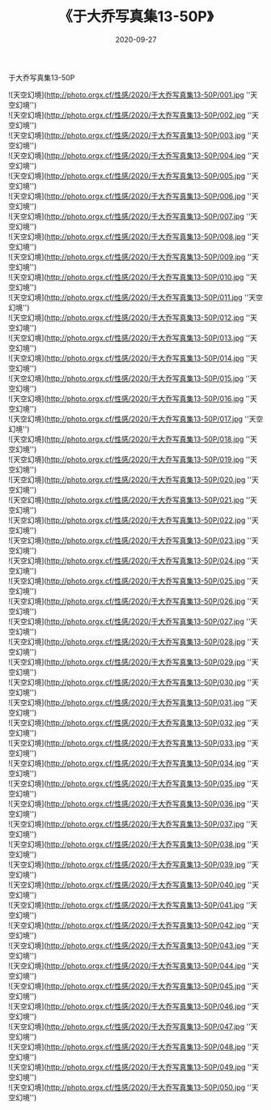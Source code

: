 ﻿---
layout: post
title:  《于大乔写真集13-50P》
date:   2020-09-27
img: http://photo.orgx.cf/性感/2020/于大乔写真集13-50P/000.jpg
tags: [美女, 性感, 泳衣]
---

于大乔写真集13-50P



![天空幻境](http://photo.orgx.cf/性感/2020/于大乔写真集13-50P/001.jpg ''天空幻境'') <br>
![天空幻境](http://photo.orgx.cf/性感/2020/于大乔写真集13-50P/002.jpg ''天空幻境'') <br>
![天空幻境](http://photo.orgx.cf/性感/2020/于大乔写真集13-50P/003.jpg ''天空幻境'') <br>
![天空幻境](http://photo.orgx.cf/性感/2020/于大乔写真集13-50P/004.jpg ''天空幻境'') <br>
![天空幻境](http://photo.orgx.cf/性感/2020/于大乔写真集13-50P/005.jpg ''天空幻境'') <br>
![天空幻境](http://photo.orgx.cf/性感/2020/于大乔写真集13-50P/006.jpg ''天空幻境'') <br>
![天空幻境](http://photo.orgx.cf/性感/2020/于大乔写真集13-50P/007.jpg ''天空幻境'') <br>
![天空幻境](http://photo.orgx.cf/性感/2020/于大乔写真集13-50P/008.jpg ''天空幻境'') <br>
![天空幻境](http://photo.orgx.cf/性感/2020/于大乔写真集13-50P/009.jpg ''天空幻境'') <br>
![天空幻境](http://photo.orgx.cf/性感/2020/于大乔写真集13-50P/010.jpg ''天空幻境'') <br>
![天空幻境](http://photo.orgx.cf/性感/2020/于大乔写真集13-50P/011.jpg ''天空幻境'') <br>
![天空幻境](http://photo.orgx.cf/性感/2020/于大乔写真集13-50P/012.jpg ''天空幻境'') <br>
![天空幻境](http://photo.orgx.cf/性感/2020/于大乔写真集13-50P/013.jpg ''天空幻境'') <br>
![天空幻境](http://photo.orgx.cf/性感/2020/于大乔写真集13-50P/014.jpg ''天空幻境'') <br>
![天空幻境](http://photo.orgx.cf/性感/2020/于大乔写真集13-50P/015.jpg ''天空幻境'') <br>
![天空幻境](http://photo.orgx.cf/性感/2020/于大乔写真集13-50P/016.jpg ''天空幻境'') <br>
![天空幻境](http://photo.orgx.cf/性感/2020/于大乔写真集13-50P/017.jpg ''天空幻境'') <br>
![天空幻境](http://photo.orgx.cf/性感/2020/于大乔写真集13-50P/018.jpg ''天空幻境'') <br>
![天空幻境](http://photo.orgx.cf/性感/2020/于大乔写真集13-50P/019.jpg ''天空幻境'') <br>
![天空幻境](http://photo.orgx.cf/性感/2020/于大乔写真集13-50P/020.jpg ''天空幻境'') <br>
![天空幻境](http://photo.orgx.cf/性感/2020/于大乔写真集13-50P/021.jpg ''天空幻境'') <br>
![天空幻境](http://photo.orgx.cf/性感/2020/于大乔写真集13-50P/022.jpg ''天空幻境'') <br>
![天空幻境](http://photo.orgx.cf/性感/2020/于大乔写真集13-50P/023.jpg ''天空幻境'') <br>
![天空幻境](http://photo.orgx.cf/性感/2020/于大乔写真集13-50P/024.jpg ''天空幻境'') <br>
![天空幻境](http://photo.orgx.cf/性感/2020/于大乔写真集13-50P/025.jpg ''天空幻境'') <br>
![天空幻境](http://photo.orgx.cf/性感/2020/于大乔写真集13-50P/026.jpg ''天空幻境'') <br>
![天空幻境](http://photo.orgx.cf/性感/2020/于大乔写真集13-50P/027.jpg ''天空幻境'') <br>
![天空幻境](http://photo.orgx.cf/性感/2020/于大乔写真集13-50P/028.jpg ''天空幻境'') <br>
![天空幻境](http://photo.orgx.cf/性感/2020/于大乔写真集13-50P/029.jpg ''天空幻境'') <br>
![天空幻境](http://photo.orgx.cf/性感/2020/于大乔写真集13-50P/030.jpg ''天空幻境'') <br>
![天空幻境](http://photo.orgx.cf/性感/2020/于大乔写真集13-50P/031.jpg ''天空幻境'') <br>
![天空幻境](http://photo.orgx.cf/性感/2020/于大乔写真集13-50P/032.jpg ''天空幻境'') <br>
![天空幻境](http://photo.orgx.cf/性感/2020/于大乔写真集13-50P/033.jpg ''天空幻境'') <br>
![天空幻境](http://photo.orgx.cf/性感/2020/于大乔写真集13-50P/034.jpg ''天空幻境'') <br>
![天空幻境](http://photo.orgx.cf/性感/2020/于大乔写真集13-50P/035.jpg ''天空幻境'') <br>
![天空幻境](http://photo.orgx.cf/性感/2020/于大乔写真集13-50P/036.jpg ''天空幻境'') <br>
![天空幻境](http://photo.orgx.cf/性感/2020/于大乔写真集13-50P/037.jpg ''天空幻境'') <br>
![天空幻境](http://photo.orgx.cf/性感/2020/于大乔写真集13-50P/038.jpg ''天空幻境'') <br>
![天空幻境](http://photo.orgx.cf/性感/2020/于大乔写真集13-50P/039.jpg ''天空幻境'') <br>
![天空幻境](http://photo.orgx.cf/性感/2020/于大乔写真集13-50P/040.jpg ''天空幻境'') <br>
![天空幻境](http://photo.orgx.cf/性感/2020/于大乔写真集13-50P/041.jpg ''天空幻境'') <br>
![天空幻境](http://photo.orgx.cf/性感/2020/于大乔写真集13-50P/042.jpg ''天空幻境'') <br>
![天空幻境](http://photo.orgx.cf/性感/2020/于大乔写真集13-50P/043.jpg ''天空幻境'') <br>
![天空幻境](http://photo.orgx.cf/性感/2020/于大乔写真集13-50P/044.jpg ''天空幻境'') <br>
![天空幻境](http://photo.orgx.cf/性感/2020/于大乔写真集13-50P/045.jpg ''天空幻境'') <br>
![天空幻境](http://photo.orgx.cf/性感/2020/于大乔写真集13-50P/046.jpg ''天空幻境'') <br>
![天空幻境](http://photo.orgx.cf/性感/2020/于大乔写真集13-50P/047.jpg ''天空幻境'') <br>
![天空幻境](http://photo.orgx.cf/性感/2020/于大乔写真集13-50P/048.jpg ''天空幻境'') <br>
![天空幻境](http://photo.orgx.cf/性感/2020/于大乔写真集13-50P/049.jpg ''天空幻境'') <br>
![天空幻境](http://photo.orgx.cf/性感/2020/于大乔写真集13-50P/050.jpg ''天空幻境'') <br>